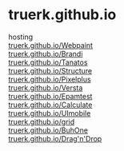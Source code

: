 # truerk.github.io
hosting<br>
<a href="http://truerk.github.io/Webpaint">truerk.github.io/Webpaint</a><br>
<a href="http://truerk.github.io/Brandi">truerk.github.io/Brandi</a><br>
<a href="http://truerk.github.io/Tanatos">truerk.github.io/Tanatos</a><br>
<a href="http://truerk.github.io/Structure">truerk.github.io/Structure</a><br>
<a href="http://truerk.github.io/Pixelplus">truerk.github.io/Pixelplus</a><br>
<a href="http://truerk.github.io/Versta">truerk.github.io/Versta</a><br>
<a href="http://truerk.github.io/Epamtest">truerk.github.io/Epamtest</a><br>
<a href="http://truerk.github.io/Calculate">truerk.github.io/Calculate</a><br>
<a href="http://truerk.github.io/UImobile">truerk.github.io/UImobile</a><br>
<a href="http://truerk.github.io/grid">truerk.github.io/grid</a><br>
<a href="http://truerk.github.io/Buhone">truerk.github.io/BuhOne</a><br>
<a href="http://truerk.github.io/Dragndrop">truerk.github.io/Drag'n'Drop</a><br>
